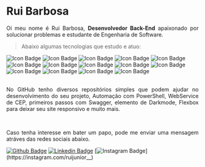 # Rui Barbosa

<p align="justify"> Oi meu nome é Rui Barbosa, <b>Desenvolvedor Back-End</b> apaixonado por solucionar problemas e estudante de Engenharia de Software.
</p>

> Abaixo algumas tecnologias que estudo e atuo:
   
![Icon Badge](https://img.shields.io/badge/Android-3DDC84?style=for-the-badge&logo=android&logoColor=white])
![Icon Badge](https://img.shields.io/badge/C%23-239120?style=for-the-badge&logo=c-sharp&logoColor=white])
![Icon Badge](https://img.shields.io/badge/Python-3776AB?style=for-the-badge&logo=python&logoColor=white])
![Icon Badge](https://img.shields.io/badge/HTML5-E34F26?style=for-the-badge&logo=html5&logoColor=white])
![Icon Badge](https://img.shields.io/badge/CSS3-1572B6?style=for-the-badge&logo=css3&logoColor=white])
![Icon Badge](https://img.shields.io/badge/JavaScript-F7DF1E?style=for-the-badge&logo=javascript&logoColor=black])
![Icon Badge](https://img.shields.io/badge/jQuery-0769AD?style=for-the-badge&logo=jquery&logoColor=white])
![Icon Badge](https://img.shields.io/badge/.NET-5C2D91?style=for-the-badge&logo=.net&logoColor=white])
![Icon Badge](https://img.shields.io/badge/Java-ED8B00?style=for-the-badge&logo=java&logoColor=white])
![Icon Badge](https://img.shields.io/badge/Kotlin-0095D5?&style=for-the-badge&logo=kotlin&logoColor=white])
![Icon Badge](https://img.shields.io/badge/Bootstrap-563D7C?style=for-the-badge&logo=bootstrap&logoColor=white])
![Icon Badge](https://img.shields.io/badge/Microsoft_SQL_Server-CC2927?style=for-the-badge&logo=microsoft-sql-server&logoColor=white])
![Icon Badge](https://img.shields.io/badge/Shell_Script-121011?style=for-the-badge&logo=gnu-bash&logoColor=white])
![Icon Badge](https://img.shields.io/badge/PostgreSQL-316192?style=for-the-badge&logo=postgresql&logoColor=white])
<br>


<p align="justify"><br>No GitHub tenho diversos repositórios simples que podem ajudar no desenvolvimento do seu projeto, Automação com PowerShell, WebService de CEP, primeiros passos com Swagger, elemento de Darkmode, Flexbox para deixar seu site responsivo e muito mais.
</p>
<br>
<p align="justify">Caso tenha interesse em bater um papo, pode me enviar uma mensagem atráves das redes sociais abaixo.
</p>

[![Github Badge](https://img.shields.io/badge/GitHub-100000?style=for-the-badge&logo=github&logoColor=white&link=https://github.com/barbosahub)](https://github.com/barbosahub)
[![Linkedin Badge](https://img.shields.io/badge/LinkedIn-0077B5?style=for-the-badge&logo=linkedin&logoColor=white&link=https://www.linkedin.com/in/brui/)](https://www.linkedin.com/in/brui/)
[![Instagram Badge](https://img.shields.io/badge/Instagram-E4405F?style=for-the-badge&logo=instagram&logoColor=white&link=https://instagram.com/ruijunior__)](https://instagram.com/ruijunior__)
